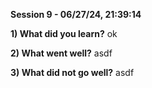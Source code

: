**Session 9 - 06/27/24, 21:39:14**

**1) What did you learn?**
ok

**2) What went well?**
asdf

**3) What did not go well?**
asdf

